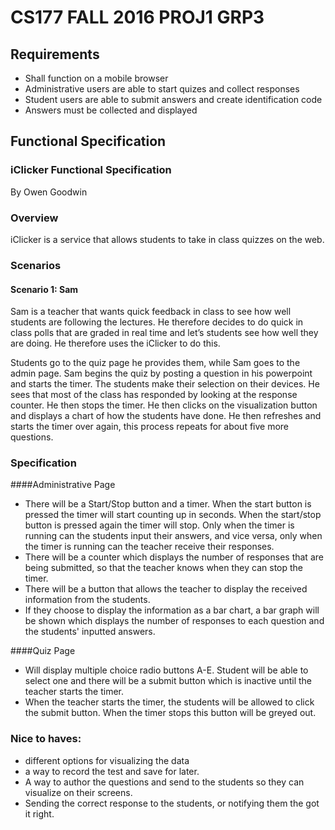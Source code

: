 ﻿# CS177 FALL 2016 PROJ1 GRP3

## Requirements
* Shall function on a mobile browser
* Administrative users are able to start quizes and collect responses
* Student users are able to submit answers and create identification code
* Answers must be collected and displayed

## Functional Specification
### iClicker Functional Specification
By Owen Goodwin
### Overview
iClicker is a service that allows students to take in class quizzes on the web.
### Scenarios
#### **Scenario 1: Sam**
Sam is a teacher that wants quick feedback in class to see how well students are following the lectures. He therefore decides to do quick in class polls that are graded in real time and let’s students see how well they are doing. He therefore uses the iClicker to do this.

Students go to the quiz page he provides them, while Sam goes to the admin page. Sam begins the quiz by posting a question in his powerpoint and starts the timer. The students make their selection on their devices. He sees that most of the class has responded by looking at the response counter. He then stops the timer. He then clicks on the visualization button and displays a chart of how the students have done. He then refreshes and starts the timer over again, this process repeats for about five more questions.

### Specification

####Administrative Page
* There will be a Start/Stop button and a timer. When the start button is pressed the timer will start counting up in seconds. When the start/stop button is pressed again the timer will stop. Only when the timer is running can the students input their answers, and vice versa, only when the timer is running can the teacher receive their responses. 
* There will be a counter which displays the number of responses that are being submitted, so that the teacher knows when they can stop the timer.
* There will be a button that allows the teacher to display the received information from the students.
* If they choose to display the information as a bar chart, a bar graph will be shown which displays the number of responses to each question and the students' inputted answers.

####Quiz Page
* Will display multiple choice radio buttons A-E. Student will be able to select one and there will be a submit button which is inactive until the teacher starts the timer.
* When the teacher starts the timer, the students will be allowed to click the submit button. When the timer stops this button will be greyed out.

### Nice to haves:
* different options for visualizing the data
* a way to record the test and save for later.
* A way to author the questions and send to the students so they can visualize on their screens.
* Sending the correct response to the students, or notifying them the got it right.
